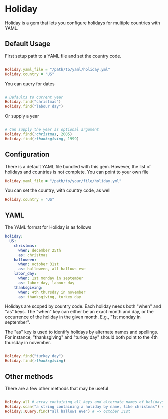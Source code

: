 # Holiday

Holiday is a gem that lets you configure holidays for multiple countries with YAML.

## Default Usage

First setup path to a YAML file and set the country code.

```ruby

Holiday.yaml_file = "/path/to/yaml/holiday.yml"
Holiday.country = "US"

```

You can query for dates

```ruby

# Defaults to current year
Holiday.find("christmas")
Holiday.find("labour day")

```

Or supply a year
```ruby

# Can supply the year as optional argument
Holiday.find(:christmas, 2005)
Holiday.find(:thanksgiving, 1999)

```

## Configuration

There is a default YAML file bundled with this gem. However, the list of holidays and countries is not complete. You
can point to your own file

```ruby
Holiday.yaml_file = "/path/to/your/file/holiday.yml"
```

You can set the country, with country code, as well

```ruby
Holiday.country = "US"
```

## YAML

The YAML format for Holiday is as follows

```yaml
holiday:
  US:
    christmas:
      when: december 25th
      as: christmas
    halloween:
      when: october 31st
      as: halloween, all hallows eve
    labor_day:
      when: 1st monday in september
      as: labor day, labour day
    thanksgiving:
      when: 4th thursday in november
      as: thanksgiving, turkey day
```

Holidays are scoped by country code. Each holiday needs both "when" and "as" keys. The "when" key can either be an exact
month and day, or the occurrence of the holiday in the given month. E.g., "1st monday in september".

The "as" key is used to identify holidays by alternate names and spellings. For instance, "thanksgiving" and "turkey day" should both
point to the 4th thursday in november.

```ruby

Holiday.find("turkey day")
Holiday.find(:thanksgiving)

```

## Other methods

There are a few other methods that may be useful

```ruby

Holiday.all # array containing all keys and alternate names of holidays from yaml file
Holiday.scan("a string containing a holiday by name, like christmas") # => christmas
Holiday::Query.find("all hallows eve") # => october 31st

```